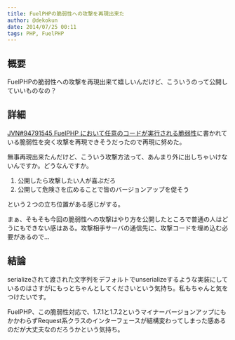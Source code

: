 ```yaml
---
title: FuelPHPの脆弱性への攻撃を再現出来た
author: @dekokun
date: 2014/07/25 00:11
tags: PHP, FuelPHP
---
```


## 概要

FuelPHPの脆弱性への攻撃を再現出来て嬉しいんだけど、こういうのって公開していいものなの？

## 詳細

[JVN#94791545 FuelPHP において任意のコードが実行される脆弱性](http://codezine.jp/article/detail/79209)に書かれている脆弱性を突く攻撃を再現できそうだったので再現に努めた。

無事再現出来たんだけど、こういう攻撃方法って、あんまり外に出しちゃいけないんですか。どうなんですか。

1. 公開したら攻撃したい人が喜ぶだろ
2. 公開して危険さを広めることで皆のバージョンアップを促そう

という２つの立ち位置がある感じがする。

まぁ、そもそも今回の脆弱性への攻撃はやり方を公開したところで普通の人はどうにもできない感はある。攻撃相手サーバの通信先に、攻撃コードを埋め込む必要があるので…

## 結論

serializeされて渡された文字列をデフォルトでunserializeするような実装にしているのはさすがにもっとちゃんとしてくださいという気持ち。私もちゃんと気をつけたいです。

FuelPHP、この脆弱性対応で、1.7.1と1.7.2というマイナーバージョンアップにもかかわらずRequest系クラスのインターフェースが結構変わってしまった感あるのだが大丈夫なのだろうかという気持ち。

